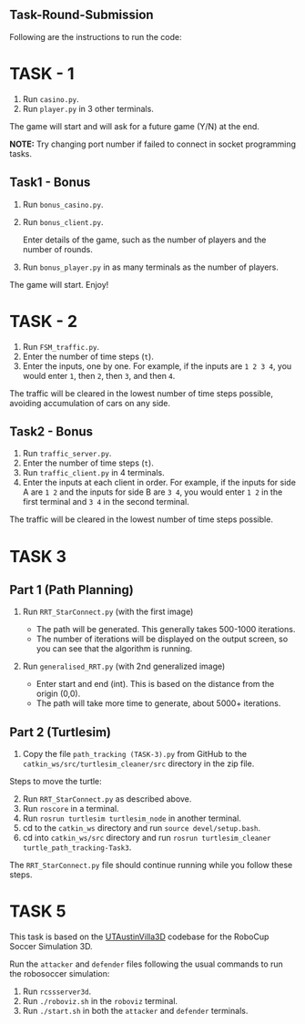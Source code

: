 ## Task-Round-Submission

Following are the instructions to run the code:

# TASK - 1

1. Run `casino.py`.
2. Run `player.py` in 3 other terminals.

The game will start and will ask for a future game (Y/N) at the end.

**NOTE:** Try changing port number if failed to connect in socket programming tasks.

## Task1 - Bonus

1. Run `bonus_casino.py`.
2. Run `bonus_client.py`.

    Enter details of the game, such as the number of players and the number of rounds.

3. Run `bonus_player.py` in as many terminals as the number of players.

The game will start. Enjoy!

# TASK - 2

1. Run `FSM_traffic.py`.
2. Enter the number of time steps (`t`).
3. Enter the inputs, one by one. For example, if the inputs are `1 2 3 4`, you would enter `1`, then `2`, then `3`, and then `4`.

The traffic will be cleared in the lowest number of time steps possible, avoiding accumulation of cars on any side.

## Task2 - Bonus

1. Run `traffic_server.py`.
2. Enter the number of time steps (`t`).
3. Run `traffic_client.py` in 4 terminals.
4. Enter the inputs at each client in order. For example, if the inputs for side A are `1 2` and the inputs for side B are `3 4`, you would enter `1 2` in the first terminal and `3 4` in the second terminal.

The traffic will be cleared in the lowest number of time steps possible.

# TASK 3

## Part 1 (Path Planning)

1. Run `RRT_StarConnect.py` (with the first image)

    - The path will be generated. This generally takes 500-1000 iterations.
    - The number of iterations will be displayed on the output screen, so you can see that the algorithm is running.

2. Run `generalised_RRT.py` (with 2nd generalized image)

    - Enter start and end (int). This is based on the distance from the origin (0,0).
    - The path will take more time to generate, about 5000+ iterations.

## Part 2 (Turtlesim)

1. Copy the file `path_tracking (TASK-3).py` from GitHub to the `catkin_ws/src/turtlesim_cleaner/src` directory in the zip file.

Steps to move the turtle:

2. Run `RRT_StarConnect.py` as described above.
3. Run `roscore` in a terminal.
4. Run `rosrun turtlesim turtlesim_node` in another terminal.
5. cd to the `catkin_ws` directory and run `source devel/setup.bash`.
6. cd into `catkin_ws/src` directory and run `rosrun turtlesim_cleaner turtle_path_tracking-Task3`.

The `RRT_StarConnect.py` file should continue running while you follow these steps.

# TASK 5

This task is based on the [UTAustinVilla3D](https://github.com/LARG/utaustinvilla3d) codebase for the RoboCup Soccer Simulation 3D.

Run the `attacker` and `defender` files following the usual commands to run the robosoccer simulation:

1. Run `rcssserver3d`.
2. Run `./roboviz.sh` in the `roboviz` terminal.
3. Run `./start.sh` in both the `attacker` and `defender` terminals.